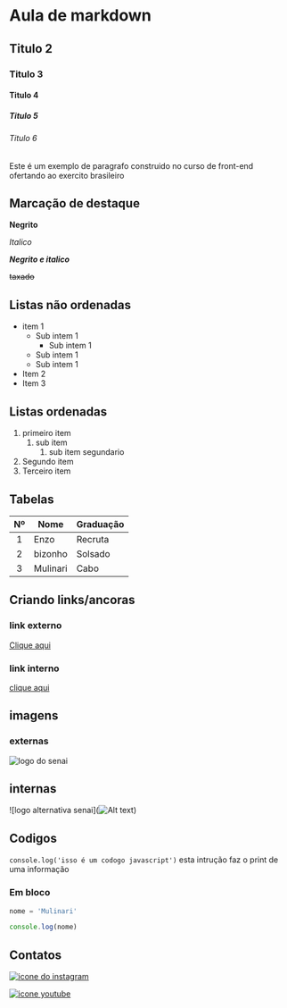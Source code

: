 # Aula de markdown 
## Titulo 2
### Titulo 3
#### Titulo 4
##### Titulo 5
###### Titulo 6

Este é um exemplo de paragrafo construido no curso de front-end ofertando ao exercito brasileiro

## Marcação de destaque 

**Negrito**

*Italico*

***Negrito e italico***

~~taxado~~

## Listas não ordenadas 

- item 1  
    - Sub intem 1
        - Sub intem 1
    - Sub intem 1
    - Sub intem 1
- Item 2
- Item 3

## Listas ordenadas 

1. primeiro item 
    1. sub item 
        1. sub item segundario 
1. Segundo item
1. Terceiro item


## Tabelas 


|Nº| **Nome** | **Graduação** | 
|:-:|-|-|
|1| Enzo | Recruta |
|2| bizonho| Solsado |
|3| Mulinari| Cabo |

## Criando links/ancoras 

### link externo 

[Clique aqui](https://www.google.com/search?gs_ssp=eJzj4tZP1zcsSTMzyzYvNmC0UjWosDQ2TTQ2tjRMMjYzS0s2MbcyqLCwSDY0SzK3MEk0TkyxtEjzEihOzUvMVChJTC9NLMnMS08EAKWvFKY&q=senai+taguatinga&rlz=1C1GCEU_pt-BRBR1093BR1093&oq=senai+&gs_lcrp=EgZjaHJvbWUqEAgCEC4YrwEYxwEYgAQYjgUyBwgAEAAYjwIyBwgBEAAYgAQyEAgCEC4YrwEYxwEYgAQYjgUyBggDEEUYOzIHCAQQABiABDIGCAUQRRg8MgYIBhBFGDwyBggHEEUYPNIBCDg3MTJqMGo3qAIIsAIB&sourceid=chrome&ie=UTF-8)

### link interno

[clique aqui](redisionamento.md/links)

## imagens 

### externas 

![logo do senai](https://logodownload.org/wp-content/uploads/2019/08/senai-logo-1.png)
 
## internas 

![logo alternativa senai](![Alt text](salvos/SENAI_logo_2024.png))

## Codigos 

`console.log('isso é um codogo javascript')` esta intrução faz o print de uma informação 

### Em bloco 

```javascript
nome = 'Mulinari'

console.log(nome)
```

## Contatos



[![icone do instagram](../salvos/icons8-instagram-150.png)](https://www.instagram.com/)




[![icone youtube](../redisionamento.md/)](https://www.youtube.com/)